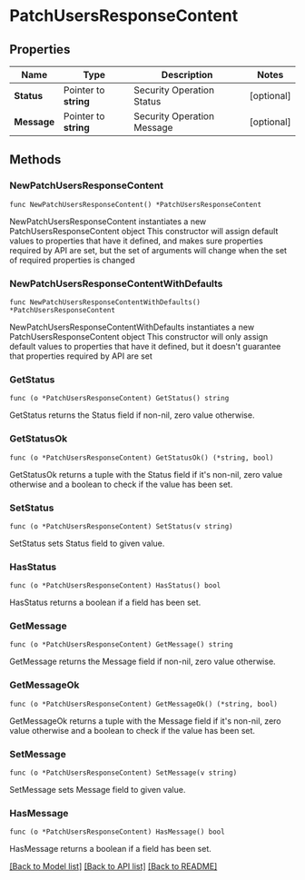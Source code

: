 # PatchUsersResponseContent

## Properties

Name | Type | Description | Notes
------------ | ------------- | ------------- | -------------
**Status** | Pointer to **string** | Security Operation Status | [optional] 
**Message** | Pointer to **string** | Security Operation Message | [optional] 

## Methods

### NewPatchUsersResponseContent

`func NewPatchUsersResponseContent() *PatchUsersResponseContent`

NewPatchUsersResponseContent instantiates a new PatchUsersResponseContent object
This constructor will assign default values to properties that have it defined,
and makes sure properties required by API are set, but the set of arguments
will change when the set of required properties is changed

### NewPatchUsersResponseContentWithDefaults

`func NewPatchUsersResponseContentWithDefaults() *PatchUsersResponseContent`

NewPatchUsersResponseContentWithDefaults instantiates a new PatchUsersResponseContent object
This constructor will only assign default values to properties that have it defined,
but it doesn't guarantee that properties required by API are set

### GetStatus

`func (o *PatchUsersResponseContent) GetStatus() string`

GetStatus returns the Status field if non-nil, zero value otherwise.

### GetStatusOk

`func (o *PatchUsersResponseContent) GetStatusOk() (*string, bool)`

GetStatusOk returns a tuple with the Status field if it's non-nil, zero value otherwise
and a boolean to check if the value has been set.

### SetStatus

`func (o *PatchUsersResponseContent) SetStatus(v string)`

SetStatus sets Status field to given value.

### HasStatus

`func (o *PatchUsersResponseContent) HasStatus() bool`

HasStatus returns a boolean if a field has been set.

### GetMessage

`func (o *PatchUsersResponseContent) GetMessage() string`

GetMessage returns the Message field if non-nil, zero value otherwise.

### GetMessageOk

`func (o *PatchUsersResponseContent) GetMessageOk() (*string, bool)`

GetMessageOk returns a tuple with the Message field if it's non-nil, zero value otherwise
and a boolean to check if the value has been set.

### SetMessage

`func (o *PatchUsersResponseContent) SetMessage(v string)`

SetMessage sets Message field to given value.

### HasMessage

`func (o *PatchUsersResponseContent) HasMessage() bool`

HasMessage returns a boolean if a field has been set.


[[Back to Model list]](../README.md#documentation-for-models) [[Back to API list]](../README.md#documentation-for-api-endpoints) [[Back to README]](../README.md)


